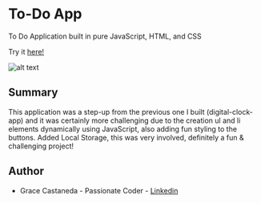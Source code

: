 # To-Do App

To Do Application built in pure JavaScript, HTML, and CSS

Try it [here!](https://gracii.github.io/To-Do-App/)

![alt text](https://github.com/Gracii/To-Do-App/blob/master/graces-todosapp.png)

## Summary

This application was a step-up from the previous one I built (digital-clock-app) and it was certainly more challenging due to the creation ul and li elements dynamically using JavaScript, also adding fun styling to the buttons. Added Local Storage, this was very involved, definitely a fun & challenging project!

## Author

- Grace Castaneda - Passionate Coder - [Linkedin](https://www.linkedin.com/in/castanedagrace/)
